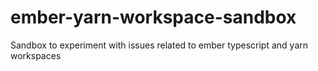 # ember-yarn-workspace-sandbox
Sandbox to experiment with issues related to ember typescript and yarn workspaces
